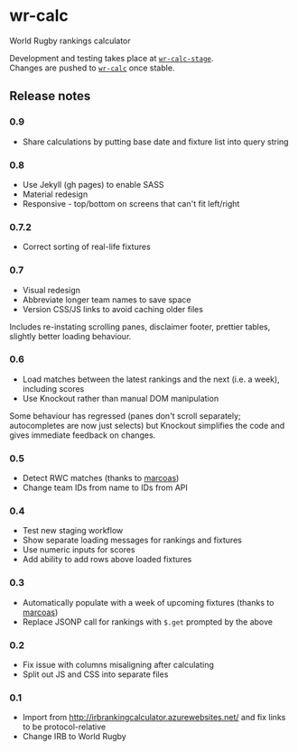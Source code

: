 # wr-calc
World Rugby rankings calculator

Development and testing takes place at [`wr-calc-stage`](https://github.com/rawling/wr-calc-stage).  
Changes are pushed to [`wr-calc`](https://github.com/rawling/wr-calc) once stable.

## Release notes

### 0.9
- Share calculations by putting base date and fixture list into query string

### 0.8
- Use Jekyll (gh pages) to enable SASS
- Material redesign
- Responsive - top/bottom on screens that can't fit left/right

### 0.7.2
- Correct sorting of real-life fixtures

### 0.7
- Visual redesign
- Abbreviate longer team names to save space
- Version CSS/JS links to avoid caching older files

Includes re-instating scrolling panes, disclaimer footer, prettier tables, slightly better loading behaviour.

### 0.6
- Load matches between the latest rankings and the next (i.e. a week), including scores
- Use Knockout rather than manual DOM manipulation

Some behaviour has regressed (panes don't scroll separately; autocompletes are now just selects)
but Knockout simplifies the code and gives immediate feedback on changes.

### 0.5
- Detect RWC matches (thanks to [marcoas](https://github.com/rawling/wr-calc-stage/pull/1))
- Change team IDs from name to IDs from API

### 0.4
- Test new staging workflow
- Show separate loading messages for rankings and fixtures
- Use numeric inputs for scores
- Add ability to add rows above loaded fixtures

### 0.3

- Automatically populate with a week of upcoming fixtures (thanks to [marcoas](https://github.com/rawling/wr-calc/pull/2))
- Replace JSONP call for rankings with `$.get` prompted by the above

### 0.2

- Fix issue with columns misaligning after calculating
- Split out JS and CSS into separate files

### 0.1

- Import from http://irbrankingcalculator.azurewebsites.net/ and fix links to be protocol-relative
- Change IRB to World Rugby
